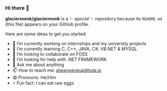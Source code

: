 ### Hi there 👋


**glaciermonk/glaciermonk** is a ✨ _special_ ✨ repository because its `README.md` (this file) appears on your GitHub profile.

Here are some ideas to get you started:

- 🔭 I’m currently working on internships and my univeristy projects
- 🌱 I’m currently learning C, C++, JAVA, C#, VB.NET & MYSQL
- 👯 I’m looking to collaborate on FOSS
- 🤔 I’m looking for help with .NET FRAMEWORK
- 💬 Ask me about anything
- 📫 How to reach me: alwaysgiveup@tuta.io
- 😄 Pronouns: He/Him
- ⚡ Fun fact: I can eat raw eggs

